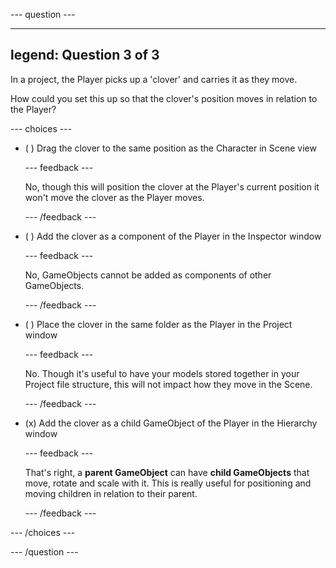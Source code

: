 
--- question ---

---
legend: Question 3 of 3
---

In a project, the Player picks up a 'clover' and carries it as they move. 

How could you set this up so that the clover's position moves in relation to the Player? 

--- choices ---

- ( ) Drag the clover to the same position as the Character in Scene view

  --- feedback ---

  No, though this will position the clover at the Player's current position it won't move the clover as the Player moves. 

  --- /feedback ---

- ( ) Add the clover as a component of the Player in the Inspector window

  --- feedback ---

  No, GameObjects cannot be added as components of other GameObjects.  

  --- /feedback ---

- ( ) Place the clover in the same folder as the Player in the Project window

  --- feedback ---

  No. Though it's useful to have your models stored together in your Project file structure, this will not impact how they move in the Scene. 

  --- /feedback ---

- (x) Add the clover as a child GameObject of the Player in the Hierarchy window

  --- feedback ---

  That's right, a **parent GameObject** can have **child GameObjects** that move, rotate and scale with it. This is really useful for positioning and moving children in relation to their parent.

  --- /feedback ---

--- /choices ---

--- /question ---
